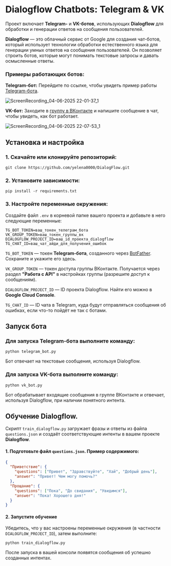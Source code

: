 # Dialogflow Chatbots: Telegram & VK

Проект включает **Telegram-** и **VK-ботов**, использующих **Dialogflow** для обработки и генерации ответов на сообщения пользователей.

**Dialogflow** — это облачный сервис от Google для создания чат-ботов, который использует технологии обработки естественного языка для генерации умных ответов на сообщения пользователей. Он позволяет строить ботов, которые могут понимать текстовые запросы и давать осмысленные ответы.

### Примеры работающих ботов:
**Telegram-бот:** Перейдите по ссылке, чтобы увидеть пример работы [Telegram-бота](https://t.me/game_0f_verbs_bot).

![ScreenRecording_04-06-2025 22-01-37_1](https://github.com/user-attachments/assets/8584bc0f-10ae-4e2f-9bff-b8ef14d421d8)

**VK-бот:** Заходите в [группу в ВКонтакте](https://vk.com/club229560473) и напишите сообщение в чат, чтобы увидеть, как бот работает.

![ScreenRecording_04-06-2025 22-07-53_1](https://github.com/user-attachments/assets/2d8cee80-d51d-480f-8ef0-8cb7d483253a)

## Установка и настройка


### 1. Скачайте или клонируйте репозиторий:

```shell
git clone https://github.com/yelena0000/DialogFlow.git
```

### 2. Установите зависимости:

```shell
pip install -r requirements.txt
```

### 3. Настройте переменные окружения:

Создайте файл `.env` в корневой папке вашего проекта и добавьте в него следующие переменные:


```
TG_BOT_TOKEN=ваш_токен_телеграм_бота
VK_GROUP_TOKEN=ваш_токен_группы_вк
DIALOGFLOW_PROJECT_ID=ваш_id_проекта_dialogflow
TG_CHAT_ID=ваш_чат_айди_для_получения_ошибок
```
`TG_BOT_TOKEN` — токен **Telegram-бота**, созданного через [BotFather](https://telegram.me/BotFather). Сохраните и укажите его здесь.

`VK_GROUP_TOKEN` — токен доступа группы ВКонтакте. Получается через раздел **"Работа с API"** в настройках группы (разрешите доступ к сообщениям).

`DIALOGFLOW_PROJECT_ID` — ID проекта Dialogflow. Найти его можно в **Google Cloud Console**.

`TG_CHAT_ID` — ID чата в Telegram, куда будут отправляться сообщения об ошибках, если что-то пойдёт не так с ботами.

## Запуск бота
### Для запуска Telegram-бота выполните команду:
```shell
python telegram_bot.py
```
Бот отвечает на текстовые сообщения, используя Dialogflow.
### Для запуска VK-бота выполните команду:
```shell
python vk_bot.py
```
Бот обрабатывает входящие сообщения в группе ВКонтакте и отвечает, используя Dialogflow, при наличии понятного интента.

## Обучение Dialogflow.
Скрипт `train_dialogflow.py` загружает фразы и ответы из файла `questions.json` и создаёт соответствующие интенты в вашем проекте **Dialogflow**.

#### 1. Подготовьте файл `questions.json`. Пример содержимого:

```json
{
  "Приветствие": {
    "questions": ["Привет", "Здравствуйте", "Хай", "Добрый день"],
    "answer": "Привет! Чем могу помочь?"
  },
  "Прощание": {
    "questions": ["Пока", "До свидания", "Увидимся"],
    "answer": "Пока! Хорошего дня!"
  }
}
```
#### 2. Запустите обучение

Убедитесь, что у вас настроены переменные окружения (в частности `DIALOGFLOW_PROJECT_ID`), затем выполните:

```shell
python train_dialogflow.py
```
После запуска в вашей консоли появятся сообщения об успешно созданных интентах.
